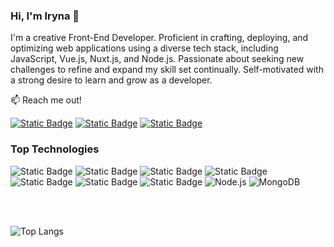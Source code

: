 ### Hi, I'm Iryna 👋

I'm a creative Front-End Developer. Proficient in crafting, deploying, and optimizing web applications using a diverse tech stack, including JavaScript, Vue.js, Nuxt.js, and Node.js. Passionate about seeking new challenges to refine and expand my skill set continually. Self-motivated with a strong desire to learn and grow as a developer.

📫 Reach me out!

[![Static Badge](https://img.shields.io/badge/Iryna_Kryvokhyzha-3399FF?style=flat&logo=LinkedIn&link=https://www.linkedin.com/in/iryna-kryvokhyzha-373506282/)](https://www.linkedin.com/in/iryna-kryvokhyzha-373506282/)
[![Static Badge](https://img.shields.io/badge/Iryna_Kryvokhyzha-BB001B?style=flat&logo=Gmail&logoColor=white&link=mailto:irynakryvokhyzha@gmail.com)](mailto:irynakryvokhyzha@gmail.com)
[![Static Badge](https://img.shields.io/badge/Iryna_Kryvokhyzha-0088cc?style=flat&logo=Telegram&logoColor=white&link=https://t.me/IrynaKryvokhyzha)](https://t.me/IrynaKryvokhyzha)

### Top Technologies

![Static Badge](https://img.shields.io/badge/VUE.JS-42b883?style=for-the-badge&logo=Vue.js&logoColor=42b883&labelColor=black)
![Static Badge](https://img.shields.io/badge/JAVASCRIPT-FFE604?style=for-the-badge&logo=JavaScript&logoColor=FFE604&labelColor=black)
![Static Badge](https://img.shields.io/badge/HTML5-FF8000?style=for-the-badge&logo=HTML5&logoColor=FF8000&labelColor=black)
![Static Badge](https://img.shields.io/badge/CSS3-3B72F2?style=for-the-badge&logo=CSS3&logoColor=3B72F2&labelColor=black%20)
![Static Badge](https://img.shields.io/badge/Sass-ff99cc?style=for-the-badge&logo=Sass&logoColor=ff99cc&labelColor=black%20&color=ff99cc)
![Static Badge](https://img.shields.io/badge/Firebase-FFCA28?style=for-the-badge&logo=Firebase&logoColor=FFCA28&labelColor=black%20)
![Static Badge](https://img.shields.io/badge/Nuxt.js-00DC82?style=for-the-badge&logo=nuxtdotjs&logoColor=white)
![Node.js](https://img.shields.io/badge/Node.js-339933?style=for-the-badge&logo=nodedotjs&logoColor=white)
![MongoDB](https://img.shields.io/badge/MongoDB-47A248?style=for-the-badge&logo=mongodb&logoColor=white)




<br/>
<br/>

![Top Langs](https://github-readme-stats.vercel.app/api/top-langs/?username=IrynaKryvokhyzha&layout=compact&langs_count=6&hide=html,css&theme=tokyonight)







